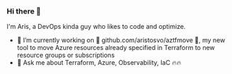 ### Hi there 👋

I'm Aris, a DevOps kinda guy who likes to code and optimize.

- 🔭 I’m currently working on 🥁 github.com/aristosvo/aztfmove 🥁, my new tool to move Azure resources already specified in Terraform to new resource groups or subscriptions
- 💬 Ask me about Terraform, Azure, Observability, IaC 🔥🔥


<!--
**aristosvo/aristosvo** is a ✨ _special_ ✨ repository because its `README.md` (this file) appears on your GitHub profile.

Here are some ideas to get you started:


-->
